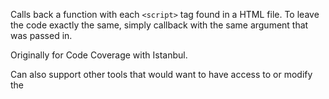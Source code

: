 

Calls back a function with each `<script>` tag found in a HTML file. To leave the code exactly the same, simply callback with the same argument that was passed in.

Originally for Code Coverage with Istanbul.

Can also support other tools that would want to have access to or modify the <script> tag, including documentation generators, code analysis, style analysis, obfuscation, etc.

Options:
debug -- log messages
saveLineNo -- prepend whitespace before <script> to make sure the line number matches up with the html
